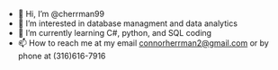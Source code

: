 - 👋 Hi, I’m @cherrman99
- 👀 I’m interested in database managment and data analytics
- 🌱 I’m currently learning C#, python, and SQL coding
- 📫 How to reach me at my email connorherrman2@gmail.com or by phone at (316)616-7916

<!---
cherrman99/cherrman99 is a ✨ special ✨ repository because its `README.md` (this file) appears on your GitHub profile.
You can click the Preview link to take a look at your changes.
--->
